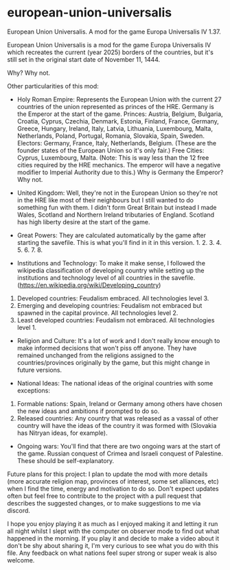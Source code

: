 # european-union-universalis
European Union Universalis. A mod for the game Europa Universalis IV 1.37.

European Union Universalis is a mod for the game Europa Universalis IV which recreates the current (year 2025) borders of the countries, but it's still set in the original start date of November 11, 1444.

Why? Why not.

Other particularities of this mod:
- Holy Roman Empire: Represents the European Union with the current 27 countries of the union represented as princes of the HRE. Germany is the Emperor at the start of the game.
Princes: Austria, Belgium, Bulgaria, Croatia, Cyprus, Czechia, Denmark, Estonia, Finland, France, Germany, Greece, Hungary, Ireland, Italy, Latvia, Lithuania, Luxembourg, Malta, Netherlands, Poland, Portugal, Romania, Slovakia, Spain, Sweden.
Electors: Germany, France, Italy, Netherlands, Belgium. (These are the founder states of the European Union so it's only fair.)
Free Cities: Cyprus, Luxembourg, Malta. (Note: This is way less than the 12 free cities required by the HRE mechanics. The emperor will have a negative modifier to Imperial Authority due to this.)
Why is Germany the Emperor? Why not.

- United Kingdom: Well, they're not in the European Union so they're not in the HRE like most of their neighbours but I still wanted to do something fun with them. I didn't form Great Britain but instead I made Wales, Scotland and Northern Ireland tributaries of England. Scotland has high liberty desire at the start of the game.

- Great Powers: They are calculated automatically by the game after starting the savefile. This is what you'll find in it in this version.
  1.
  2.
  3.
  4.
  5.
  6.
  7.
  8.

- Institutions and Technology: To make it make sense, I followed the wikipedia classification of developing country while setting up the institutions and technology level of all countries in the savefile. (https://en.wikipedia.org/wiki/Developing_country)
1. Developed countries: Feudalism embraced. All technologies level 3.
2. Emerging and developing countries: Feudalism not embraced but spawned in the capital province. All technologies level 2.
3. Least developed countries: Feudalism not embraced. All technologies level 1.

- Religion and Culture: It's a lot of work and I don't really know enough to make informed decisions that won't piss off anyone. They have remained unchanged from the religions assigned to the countries/provinces originally by the game, but this might change in future versions. 

- National Ideas: The national ideas of the original countries with some exceptions:
1. Formable nations: Spain, Ireland or Germany among others have chosen the new ideas and ambitions if prompted to do so.
2. Released countries: Any country that was released as a vassal of other country will have the ideas of the country it was formed with (Slovakia has Nitryan ideas, for example).

- Ongoing wars: You'll find that there are two ongoing wars at the start of the game. Russian conquest of Crimea and Israeli conquest of Palestine. These should be self-explanatory.

Future plans for this project:
I plan to update the mod with more details (more accurate religion map, provinces of interest, some set alliances, etc) when I find the time, energy and motivation to do so. Don't expect updates often but feel free to contribute to the project with a pull request that describes the suggested changes, or to make suggestions to me via discord.

I hope you enjoy playing it as much as I enjoyed making it and letting it run all night whilst I slept with the computer on observer mode to find out what happened in the morning.
If you play it and decide to make a video about it don't be shy about sharing it, I'm very curious to see what you do with this file. Any feedback on what nations feel super strong or super weak is also welcome.
